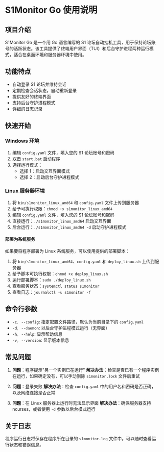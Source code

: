 # S1Monitor Go 使用说明

## 项目介绍

S1Monitor Go 是一个用 Go 语言编写的 S1 论坛自动挂机工具，用于保持论坛账号的活跃状态。该工具提供了终端用户界面（TUI）和后台守护进程两种运行模式，适合在桌面环境和服务器环境中使用。

## 功能特点

- 自动登录 S1 论坛并维持会话
- 定期检查会话状态，自动重新登录
- 提供友好的终端界面
- 支持后台守护进程模式
- 详细的日志记录

## 快速开始

### Windows 环境

1. 编辑 `config.yaml` 文件，填入您的 S1 论坛账号和密码
2. 双击 `start.bat` 启动程序
3. 选择运行模式：
   - 选择 1：启动交互界面模式
   - 选择 2：启动后台守护进程模式

### Linux 服务器环境

1. 将 `bin/s1monitor_linux_amd64` 和 `config.yaml` 文件上传到服务器
2. 给予可执行权限：`chmod +x s1monitor_linux_amd64`
3. 编辑 `config.yaml` 文件，填入您的 S1 论坛账号和密码
4. 直接运行：`./s1monitor_linux_amd64` 启动交互界面
5. 后台运行：`./s1monitor_linux_amd64 -d` 启动守护进程模式

#### 部署为系统服务

如果要将程序部署为 Linux 系统服务，可以使用提供的部署脚本：

1. 将 `bin/s1monitor_linux_amd64`、`config.yaml` 和 `deploy_linux.sh` 上传到服务器
2. 给予脚本可执行权限：`chmod +x deploy_linux.sh`
3. 运行部署脚本：`sudo ./deploy_linux.sh`
4. 查看服务状态：`systemctl status s1monitor`
5. 查看日志：`journalctl -u s1monitor -f`

## 命令行参数

- `-c, --config`: 指定配置文件路径，默认为当前目录下的 `config.yaml`
- `-d, --daemon`: 以后台守护进程模式运行（无界面）
- `-h, --help`: 显示帮助信息
- `-v, --version`: 显示版本信息

## 常见问题

1. **问题**：程序提示"另一个实例已在运行"
   **解决办法**：检查是否已有一个程序实例在运行，如果确定没有，可以手动删除 `s1monitor.lock` 文件后重试

2. **问题**：登录失败
   **解决办法**：检查 `config.yaml` 中的用户名和密码是否正确，以及网络连接是否正常

3. **问题**：在 Linux 服务器上运行时无法显示界面
   **解决办法**：确保服务器支持 ncurses，或者使用 `-d` 参数以后台模式运行

## 关于日志

程序运行日志将保存在程序所在目录的 `s1monitor.log` 文件中，可以随时查看运行状态和错误信息。
